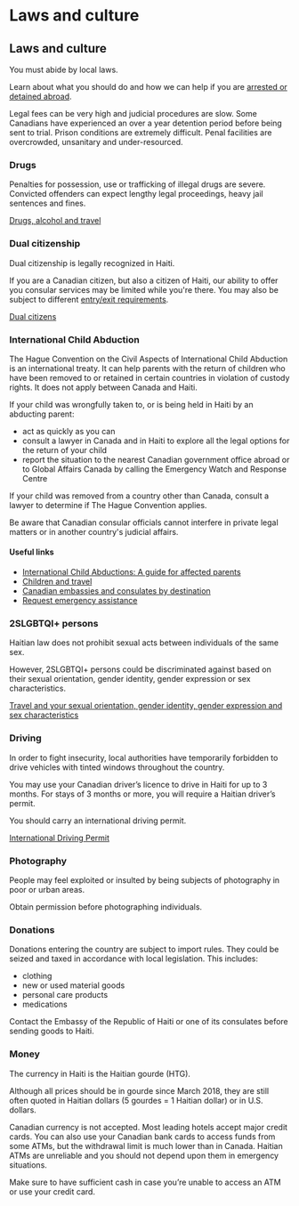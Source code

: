 # Laws and culture

## Laws and culture

You must abide by local laws.

Learn about what you should do and how we can help if you are [arrested or detained abroad](http://travel.gc.ca/assistance/emergency-info/arrest-detention).

Legal fees can be very high and judicial procedures are slow. Some Canadians have experienced an over a year detention period before being sent to trial. Prison conditions are extremely difficult. Penal facilities are overcrowded, unsanitary and under-resourced.

### Drugs

Penalties for possession, use or trafficking of illegal drugs are severe. Convicted offenders can expect lengthy legal proceedings, heavy jail sentences and fines.

[Drugs, alcohol and travel](https://travel.gc.ca/travelling/health-safety/drugs)

### Dual citizenship

Dual citizenship is legally recognized in Haiti.

If you are a Canadian citizen, but also a citizen of Haiti, our ability to offer you consular services may be limited while you're there. You may also be subject to different [entry/exit requirements](#entryexit).

[Dual citizens](http://travel.gc.ca/travelling/documents/dual-citizenship)

### International Child Abduction

The Hague Convention on the Civil Aspects of International Child Abduction is an international treaty. It can help parents with the return of children who have been removed to or retained in certain countries in violation of custody rights. It does not apply between Canada and Haiti.

If your child was wrongfully taken to, or is being held in Haiti by an abducting parent:

* act as quickly as you can
* consult a lawyer in Canada and in Haiti to explore all the legal options for the return of your child
* report the situation to the nearest Canadian government office abroad or to Global Affairs Canada by calling the Emergency Watch and Response Centre

If your child was removed from a country other than Canada, consult a lawyer to determine if The Hague Convention applies.

Be aware that Canadian consular officials cannot interfere in private legal matters or in another country's judicial affairs.

#### Useful links

* [International Child Abductions: A guide for affected parents](https://travel.gc.ca/travelling/publications/international-child-abductions)
* [Children and travel](https://travel.gc.ca/travelling/children)
* [Canadian embassies and consulates by destination](https://travel.gc.ca/assistance/embassies-consulates)
* [Request emergency assistance](https://travel.gc.ca/assistance/emergency-assistance)

### 2SLGBTQI+ persons

Haitian law does not prohibit sexual acts between individuals of the same sex.

However, 2SLGBTQI+ persons could be discriminated against based on their sexual orientation, gender identity, gender expression or sex characteristics.

[Travel and your sexual orientation, gender identity, gender expression and sex characteristics](https://travel.gc.ca/travelling/health-safety/lgbt-travel)

### Driving

In order to fight insecurity, local authorities have temporarily forbidden to drive vehicles with tinted windows throughout the country.

You may use your Canadian driver’s licence to drive in Haiti for up to 3 months. For stays of 3 months or more, you will require a Haitian driver’s permit.

You should carry an international driving permit.

[International Driving Permit](https://travel.gc.ca/travelling/documents/international-driving-permit)

### Photography

People may feel exploited or insulted by being subjects of photography in poor or urban areas.

Obtain permission before photographing individuals.

### Donations

Donations entering the country are subject to import rules. They could be seized and taxed in accordance with local legislation. This includes:

* clothing
* new or used material goods
* personal care products
* medications

Contact the Embassy of the Republic of Haiti or one of its consulates before sending goods to Haiti.

### Money

The currency in Haiti is the Haitian gourde (HTG).

Although all prices should be in gourde since March 2018, they are still often quoted in Haitian dollars (5 gourdes = 1 Haitian dollar) or in U.S. dollars.

Canadian currency is not accepted. Most leading hotels accept major credit cards. You can also use your Canadian bank cards to access funds from some ATMs, but the withdrawal limit is much lower than in Canada. Haitian ATMs are unreliable and you should not depend upon them in emergency situations.

Make sure to have sufficient cash in case you’re unable to access an ATM or use your credit card.